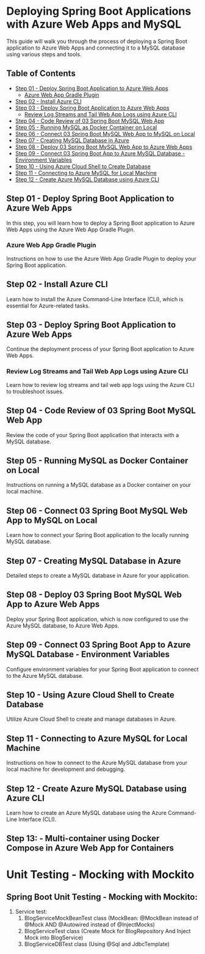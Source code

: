 # Deploying Spring Boot Applications with Azure Web Apps and MySQL

This guide will walk you through the process of deploying a Spring Boot application to Azure Web Apps and connecting it to a MySQL database using various steps and tools.

## Table of Contents

- [Step 01 - Deploy Spring Boot Application to Azure Web Apps](#step-01-deploy-spring-boot-application-to-azure-web-apps)
    - [Azure Web App Gradle Plugin](#azure-web-app-gradle-plugin)
- [Step 02 - Install Azure CLI](#step-02-install-azure-cli)
- [Step 03 - Deploy Spring Boot Application to Azure Web Apps](#step-03-deploy-spring-boot-application-to-azure-web-apps)
    - [Review Log Streams and Tail Web App Logs using Azure CLI](#review-log-streams-and-tail-web-app-logs-using-azure-cli)
- [Step 04 - Code Review of 03 Spring Boot MySQL Web App](#step-04-code-review-of-03-spring-boot-mysql-web-app)
- [Step 05 - Running MySQL as Docker Container on Local](#step-05-running-mysql-as-docker-container-on-local)
- [Step 06 - Connect 03 Spring Boot MySQL Web App to MySQL on Local](#step-06-connect-03-spring-boot-mysql-web-app-to-mysql-on-local)
- [Step 07 - Creating MySQL Database in Azure](#step-07-creating-mysql-database-in-azure)
- [Step 08 - Deploy 03 Spring Boot MySQL Web App to Azure Web Apps](#step-08-deploy-03-spring-boot-mysql-web-app-to-azure-web-apps)
- [Step 09 - Connect 03 Spring Boot App to Azure MySQL Database - Environment Variables](#step-09-connect-03-spring-boot-app-to-azure-mysql-database-environment-variables)
- [Step 10 - Using Azure Cloud Shell to Create Database](#step-10-using-azure-cloud-shell-to-create-database)
- [Step 11 - Connecting to Azure MySQL for Local Machine](#step-11-connecting-to-azure-mysql-for-local-machine)
- [Step 12 - Create Azure MySQL Database using Azure CLI](#step-12-create-azure-mysql-database-using-azure-cli)

## Step 01 - Deploy Spring Boot Application to Azure Web Apps

In this step, you will learn how to deploy a Spring Boot application to Azure Web Apps using the Azure Web App Gradle Plugin.

### Azure Web App Gradle Plugin

Instructions on how to use the Azure Web App Gradle Plugin to deploy your Spring Boot application.

## Step 02 - Install Azure CLI

Learn how to install the Azure Command-Line Interface (CLI), which is essential for Azure-related tasks.

## Step 03 - Deploy Spring Boot Application to Azure Web Apps

Continue the deployment process of your Spring Boot application to Azure Web Apps.

### Review Log Streams and Tail Web App Logs using Azure CLI

Learn how to review log streams and tail web app logs using the Azure CLI to troubleshoot issues.

## Step 04 - Code Review of 03 Spring Boot MySQL Web App

Review the code of your Spring Boot application that interacts with a MySQL database.

## Step 05 - Running MySQL as Docker Container on Local

Instructions on running a MySQL database as a Docker container on your local machine.

## Step 06 - Connect 03 Spring Boot MySQL Web App to MySQL on Local

Learn how to connect your Spring Boot application to the locally running MySQL database.

## Step 07 - Creating MySQL Database in Azure

Detailed steps to create a MySQL database in Azure for your application.

## Step 08 - Deploy 03 Spring Boot MySQL Web App to Azure Web Apps

Deploy your Spring Boot application, which is now configured to use the Azure MySQL database, to Azure Web Apps.

## Step 09 - Connect 03 Spring Boot App to Azure MySQL Database - Environment Variables

Configure environment variables for your Spring Boot application to connect to the Azure MySQL database.

## Step 10 - Using Azure Cloud Shell to Create Database

Utilize Azure Cloud Shell to create and manage databases in Azure.

## Step 11 - Connecting to Azure MySQL for Local Machine

Instructions on how to connect to the Azure MySQL database from your local machine for development and debugging.

## Step 12 - Create Azure MySQL Database using Azure CLI

Learn how to create an Azure MySQL database using the Azure Command-Line Interface (CLI).

## Step 13: - Multi-container using Docker Compose in Azure Web App for Containers

# Unit Testing - Mocking with Mockito

## Spring Boot Unit Testing - Mocking with Mockito:
   1. Service test: 
      1. BlogServiceMockBeanTest class (MockBean: @MockBean instead of @Mock AND @Autowired instead of @InjectMocks)
      2. BlogServiceTest class (Create Mock for BlogRepository And Inject Mock into BlogService)
      3. BlogServiceDBTest class (Using @Sql and JdbcTemplate)


